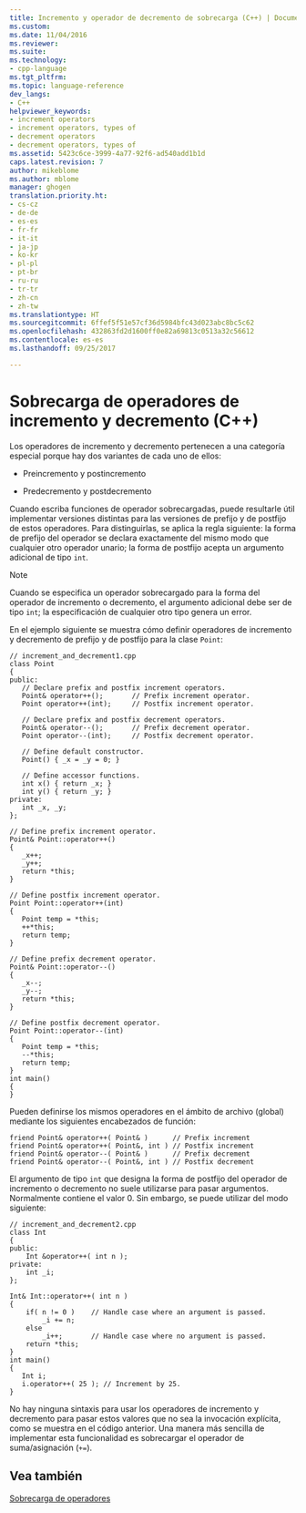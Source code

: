 ```yaml
---
title: Incremento y operador de decremento de sobrecarga (C++) | Documentos de Microsoft
ms.custom: 
ms.date: 11/04/2016
ms.reviewer: 
ms.suite: 
ms.technology:
- cpp-language
ms.tgt_pltfrm: 
ms.topic: language-reference
dev_langs:
- C++
helpviewer_keywords:
- increment operators
- increment operators, types of
- decrement operators
- decrement operators, types of
ms.assetid: 5423c6ce-3999-4a77-92f6-ad540add1b1d
caps.latest.revision: 7
author: mikeblome
ms.author: mblome
manager: ghogen
translation.priority.ht:
- cs-cz
- de-de
- es-es
- fr-fr
- it-it
- ja-jp
- ko-kr
- pl-pl
- pt-br
- ru-ru
- tr-tr
- zh-cn
- zh-tw
ms.translationtype: HT
ms.sourcegitcommit: 6ffef5f51e57cf36d5984bfc43d023abc8bc5c62
ms.openlocfilehash: 432863fd2d1600ff0e82a69813c0513a32c56612
ms.contentlocale: es-es
ms.lasthandoff: 09/25/2017

---
```

# <a name="increment-and-decrement-operator-overloading-c"></a>Sobrecarga de operadores de incremento y decremento (C++)
Los operadores de incremento y decremento pertenecen a una categoría especial porque hay dos variantes de cada uno de ellos:  
  
-   Preincremento y postincremento  
  
-   Predecremento y postdecremento  
  
 Cuando escriba funciones de operador sobrecargadas, puede resultarle útil implementar versiones distintas para las versiones de prefijo y de postfijo de estos operadores. Para distinguirlas, se aplica la regla siguiente: la forma de prefijo del operador se declara exactamente del mismo modo que cualquier otro operador unario; la forma de postfijo acepta un argumento adicional de tipo `int`.  
  
> [!NOTE]
>  Cuando se especifica un operador sobrecargado para la forma del operador de incremento o decremento, el argumento adicional debe ser de tipo `int`; la especificación de cualquier otro tipo genera un error.  
  
 En el ejemplo siguiente se muestra cómo definir operadores de incremento y decremento de prefijo y de postfijo para la clase `Point`:  
  
```  
// increment_and_decrement1.cpp  
class Point  
{  
public:  
   // Declare prefix and postfix increment operators.  
   Point& operator++();       // Prefix increment operator.  
   Point operator++(int);     // Postfix increment operator.  
  
   // Declare prefix and postfix decrement operators.  
   Point& operator--();       // Prefix decrement operator.  
   Point operator--(int);     // Postfix decrement operator.  
  
   // Define default constructor.  
   Point() { _x = _y = 0; }  
  
   // Define accessor functions.  
   int x() { return _x; }  
   int y() { return _y; }  
private:  
   int _x, _y;  
};  
  
// Define prefix increment operator.  
Point& Point::operator++()  
{  
   _x++;  
   _y++;  
   return *this;  
}  
  
// Define postfix increment operator.  
Point Point::operator++(int)  
{  
   Point temp = *this;  
   ++*this;  
   return temp;  
}  
  
// Define prefix decrement operator.  
Point& Point::operator--()  
{  
   _x--;  
   _y--;  
   return *this;  
}  
  
// Define postfix decrement operator.  
Point Point::operator--(int)  
{  
   Point temp = *this;  
   --*this;  
   return temp;  
}  
int main()  
{  
}  
```  
  
 Pueden definirse los mismos operadores en el ámbito de archivo (global) mediante los siguientes encabezados de función:  
  
```  
friend Point& operator++( Point& )      // Prefix increment  
friend Point& operator++( Point&, int ) // Postfix increment  
friend Point& operator--( Point& )      // Prefix decrement  
friend Point& operator--( Point&, int ) // Postfix decrement  
```  
  
 El argumento de tipo `int` que designa la forma de postfijo del operador de incremento o decremento no suele utilizarse para pasar argumentos. Normalmente contiene el valor 0. Sin embargo, se puede utilizar del modo siguiente:  
  
```  
// increment_and_decrement2.cpp  
class Int  
{  
public:  
    Int &operator++( int n );  
private:  
    int _i;  
};  
  
Int& Int::operator++( int n )  
{  
    if( n != 0 )    // Handle case where an argument is passed.  
        _i += n;  
    else  
        _i++;       // Handle case where no argument is passed.  
    return *this;  
}  
int main()  
{  
   Int i;  
   i.operator++( 25 ); // Increment by 25.  
}  
```  
  
 No hay ninguna sintaxis para usar los operadores de incremento y decremento para pasar estos valores que no sea la invocación explícita, como se muestra en el código anterior. Una manera más sencilla de implementar esta funcionalidad es sobrecargar el operador de suma/asignación (`+=`).  
  
## <a name="see-also"></a>Vea también  
 [Sobrecarga de operadores](../cpp/operator-overloading.md)
